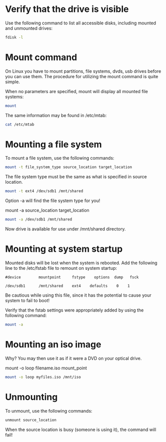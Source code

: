<h1>Verify that the drive is visible</h1>
Use the following command to list all accessible disks, including mounted and unmounted drives: 

```bash
fdisk -l
```

<h1>Mount command</h1>

On Linux you have to mount partitions, file systems, dvds, usb drives before you can use them.
The procedure for utilizing the mount command is quite simple.

When no parameters are specified, mount will display all mounted file systems:

```bash
mount
```

The same information may be found in /etc/mtab:

```bash
cat /etc/mtab
```

<h1>Mounting a file system</h1>

To mount a file system, use the following commands:

```bash
mount -t file_system_type source_location target_location
```

The file system type must be the same as what is specified in source location.

```bash
mount -t ext4 /dev/sdb1 /mnt/shared
```

Option -a will find the file system type for you!

mount -a source_location target_location

```bash
mount -a /dev/sdb1 /mnt/shared
```

Now drive is available for use under /mnt/shared directory.

<h1>Mounting at system startup</h1>

Mounted disks will be lost when the system is rebooted. Add the following line to the /etc/fstab file to remount on system startup: 
 
```
#device        mountpoint     fstype    options  dump   fsck

/dev/sdb1      /mnt/shared    ext4    defaults    0    1
```

Be cautious while using this file, since it has the potential to cause your system to fail to boot!

Verify that the fstab settings were appropriately added by using the following command: 

```bash
mount -a
```

<h1>Mounting an iso image </h1>

Why? You may then use it as if it were a DVD on your optical drive.

mount -o loop filename.iso mount_point

```bash
mount -o loop myfiles.iso /mnt/iso
```

<h1>Unmounting</h1>

To unmount, use the following commands:

```bash
unmount source_location
```

When the source location is busy (someone is using it), the command will fail!

